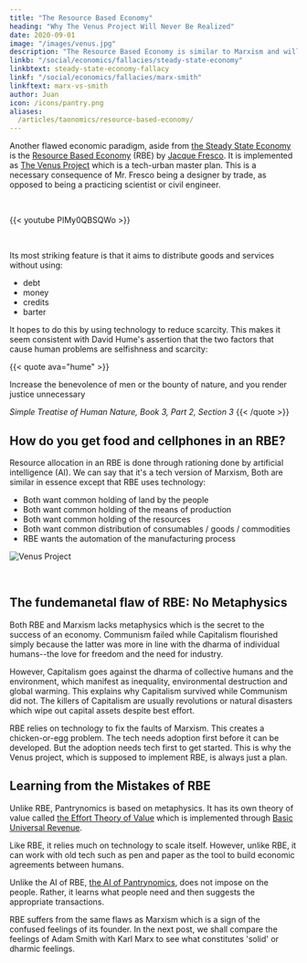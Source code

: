 ```yaml
---
title: "The Resource Based Economy"
heading: "Why The Venus Project Will Never Be Realized"
date: 2020-09-01
image: "/images/venus.jpg"
description: "The Resource Based Economy is similar to Marxism and will fail just the same"
linkb: "/social/economics/fallacies/steady-state-economy"
linkbtext: steady-state-economy-fallacy
linkf: "/social/economics/fallacies/marx-smith"
linkftext: marx-vs-smith
author: Juan
icon: /icons/pantry.png
aliases:
  /articles/taonomics/resource-based-economy/
---
```



Another flawed economic paradigm, aside from [the Steady State Economy](/fallacies/economics/steady-state-economy-fallacy) is the [Resource Based Economy](https://www.resourcebasedeconomy.org/about/global-resource-based-economy/) (RBE) by [Jacque Fresco](https://en.m.wikipedia.org/wiki/Jacque_Fresco). It is implemented as [The Venus Project](https://www.thevenusproject.com) which is a tech-urban master plan. This is a necessary consequence of Mr. Fresco being a designer by trade, as opposed to being a practicing scientist or civil engineer.  

<br>

{{< youtube PIMy0QBSQWo >}}

<br>

Its most striking feature is that it aims to distribute goods and services without using:
- debt
- money
- credits
- barter 

It hopes to do this by using technology to reduce scarcity. This makes it seem consistent with David Hume's assertion that the two factors that cause human problems are selfishness and scarcity:


{{< quote ava="hume" >}}
<p>Increase the benevolence of men or the bounty of nature, and you render justice unnecessary</p>
<cite>Simple Treatise of Human Nature, Book 3, Part 2, Section 3</cite>
{{< /quote >}}


## How do you get food and cellphones in an RBE?

Resource allocation in an RBE is done through rationing done by artificial intelligence (AI). We can say that it's a tech version of Marxism, Both are similar in essence except that RBE uses technology: 

- Both want common holding of land by the people
- Both want common holding of the means of production
- Both want common holding of the resources
- Both want common distribution of consumables / goods / commodities
- RBE wants the automation of the manufacturing process 


![Venus Project](/images/venus.jpg)

<br>

## The fundemanetal flaw of RBE: No Metaphysics

Both RBE and Marxism lacks metaphysics which is the secret to the success of an economy. Communism failed while Capitalism flourished simply because the latter was more in line with the dharma of individual humans--the love for freedom and the need for industry. 

However, Capitalism goes against the dharma of collective humans and the environment, which manifest as inequality, environmental destruction and global warming. This explains why Capitalism survived while Communism did not. The killers of Capitalism are usually revolutions or natural disasters which wipe out capital assets despite best effort. 

RBE relies on technology to fix the faults of Marxism. This creates a chicken-or-egg problem. The tech needs adoption first before it can be developed. But the adoption needs tech first to get started. This is why the Venus project, which is supposed to implement RBE, is always just a plan. 


## Learning from the Mistakes of RBE

Unlike RBE, Pantrynomics is based on metaphysics. It has its own theory of value called [the Effort Theory of Value](/articles/pantrynomics/the-effort-theory-of-value) which is implemented through [Basic Universal Revenue](/pantrynomics/basic-universal-revenue). 

Like RBE, it relies much on technology to scale itself. However, unlike RBE, it can work with old tech such as pen and paper as the tool to build economic agreements between humans. 

Unlike the AI of RBE, [the AI of Pantrynomics](/pantrynomics/isaiah), does not impose on the people. Rather, it learns what people need and then suggests the appropriate transactions. 

RBE suffers from the same flaws as Marxism which is a sign of the confused feelings of its founder. In the next post, we shall compare the feelings of Adam Smith with Karl Marx to see what constitutes 'solid' or dharmic feelings.
